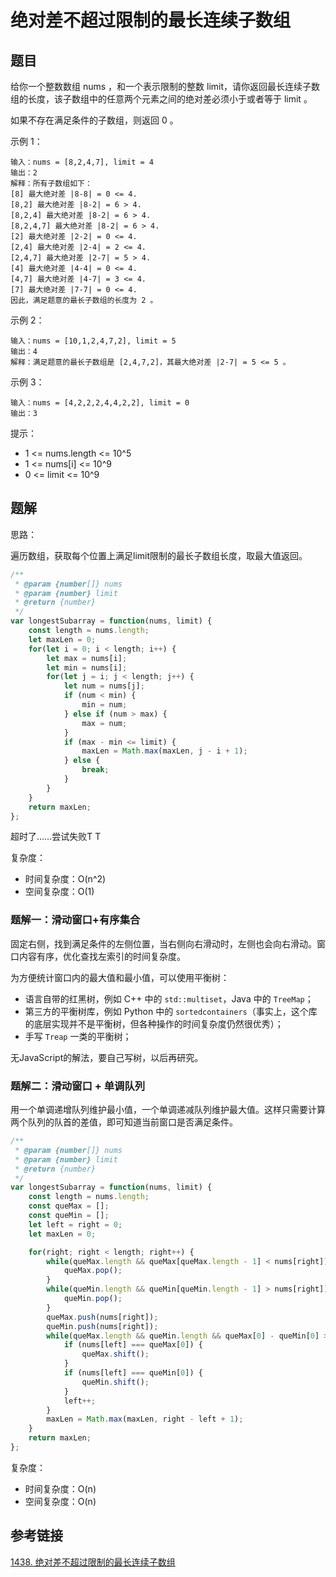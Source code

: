 # 绝对差不超过限制的最长连续子数组

## 题目

给你一个整数数组 nums ，和一个表示限制的整数 limit，请你返回最长连续子数组的长度，该子数组中的任意两个元素之间的绝对差必须小于或者等于 limit 。

如果不存在满足条件的子数组，则返回 0 。

示例 1：

```
输入：nums = [8,2,4,7], limit = 4
输出：2 
解释：所有子数组如下：
[8] 最大绝对差 |8-8| = 0 <= 4.
[8,2] 最大绝对差 |8-2| = 6 > 4. 
[8,2,4] 最大绝对差 |8-2| = 6 > 4.
[8,2,4,7] 最大绝对差 |8-2| = 6 > 4.
[2] 最大绝对差 |2-2| = 0 <= 4.
[2,4] 最大绝对差 |2-4| = 2 <= 4.
[2,4,7] 最大绝对差 |2-7| = 5 > 4.
[4] 最大绝对差 |4-4| = 0 <= 4.
[4,7] 最大绝对差 |4-7| = 3 <= 4.
[7] 最大绝对差 |7-7| = 0 <= 4. 
因此，满足题意的最长子数组的长度为 2 。
```


示例 2：

```
输入：nums = [10,1,2,4,7,2], limit = 5
输出：4 
解释：满足题意的最长子数组是 [2,4,7,2]，其最大绝对差 |2-7| = 5 <= 5 。
```


示例 3：

```
输入：nums = [4,2,2,2,4,4,2,2], limit = 0
输出：3
```


提示：

- 1 <= nums.length <= 10^5
- 1 <= nums[i] <= 10^9
- 0 <= limit <= 10^9



## 题解

思路：

遍历数组，获取每个位置上满足limit限制的最长子数组长度，取最大值返回。

```js
/**
 * @param {number[]} nums
 * @param {number} limit
 * @return {number}
 */
var longestSubarray = function(nums, limit) {
    const length = nums.length;
    let maxLen = 0;
    for(let i = 0; i < length; i++) {
        let max = nums[i];
        let min = nums[i];
        for(let j = i; j < length; j++) {
            let num = nums[j];
            if (num < min) {
                min = num;
            } else if (num > max) {
                max = num;
            }
            if (max - min <= limit) {
                maxLen = Math.max(maxLen, j - i + 1);
            } else {
                break;
            }
        }
    }
    return maxLen;
};
```

超时了……尝试失败T T

复杂度：

- 时间复杂度：O(n^2)
- 空间复杂度：O(1)



### 题解一：滑动窗口+有序集合

固定右侧，找到满足条件的左侧位置，当右侧向右滑动时，左侧也会向右滑动。窗口内容有序，优化查找左索引的时间复杂度。

为方便统计窗口内的最大值和最小值，可以使用平衡树：

- 语言自带的红黑树，例如 C++ 中的 `std::multiset`，Java 中的 `TreeMap`；
- 第三方的平衡树库，例如 Python 中的 `sortedcontainers`（事实上，这个库的底层实现并不是平衡树，但各种操作的时间复杂度仍然很优秀）；
- 手写 `Treap` 一类的平衡树；

无JavaScript的解法，要自己写树，以后再研究。

### 题解二：滑动窗口 + 单调队列

用一个单调递增队列维护最小值，一个单调递减队列维护最大值。这样只需要计算两个队列的队首的差值，即可知道当前窗口是否满足条件。

```js
/**
 * @param {number[]} nums
 * @param {number} limit
 * @return {number}
 */
var longestSubarray = function(nums, limit) {
    const length = nums.length;
    const queMax = [];
    const queMin = [];
    let left = right = 0;
    let maxLen = 0;

    for(right; right < length; right++) {
        while(queMax.length && queMax[queMax.length - 1] < nums[right]) {
            queMax.pop();
        }
        while(queMin.length && queMin[queMin.length - 1] > nums[right]) {
            queMin.pop();
        }
        queMax.push(nums[right]);
        queMin.push(nums[right]);
        while(queMax.length && queMin.length && queMax[0] - queMin[0] > limit) {
            if (nums[left] === queMax[0]) {
                queMax.shift();
            }
            if (nums[left] === queMin[0]) {
                queMin.shift();
            }
            left++;
        }
        maxLen = Math.max(maxLen, right - left + 1);
    }
    return maxLen;
};
```

复杂度：

- 时间复杂度：O(n)
- 空间复杂度：O(n)



## 参考链接

[1438. 绝对差不超过限制的最长连续子数组](https://leetcode-cn.com/problems/longest-continuous-subarray-with-absolute-diff-less-than-or-equal-to-limit/)

